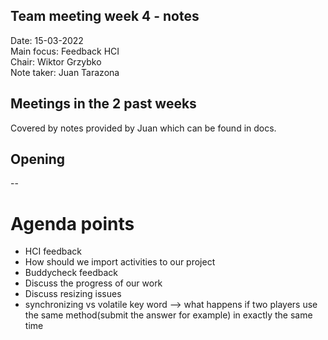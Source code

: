 ## Team meeting week 4 - notes
Date:           15-03-2022\
Main focus:     Feedback HCI\
Chair:         Wiktor Grzybko\
Note taker:     Juan Tarazona

## Meetings in the 2 past weeks
Covered by notes provided by Juan which can be found in docs.
## Opening
--
# Agenda points
- HCI feedback 
- How should we import activities to our project
- Buddycheck feedback
- Discuss the progress of our work
- Discuss resizing issues
- synchronizing vs volatile key word --> what happens if two players use
 the same method(submit the answer for example) in exactly the same time

